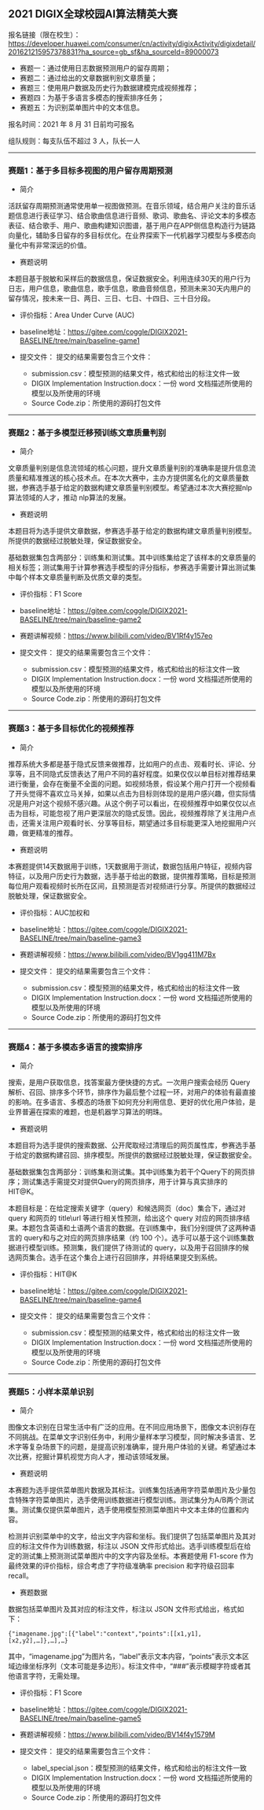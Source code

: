 ## 2021 DIGIX全球校园AI算法精英大赛

报名链接（限在校生）：https://developer.huawei.com/consumer/cn/activity/digixActivity/digixdetail/201621215957378831?ha_source=gb_sf&ha_sourceId=89000073

- 赛题一：通过使用日志数据预测用户的留存周期；
- 赛题二：通过给出的文章数据判别文章质量；
- 赛题三：使用用户数据及历史行为数据建模完成视频推荐；
- 赛题四：为基于多语言多模态的搜索排序任务；
- 赛题五：为识别菜单图片中的文本信息。

报名时间：2021 年 8 月 31 日前均可报名

组队规则：每支队伍不超过 3 人，队长一人

---

### 赛题1：基于多目标多视图的用户留存周期预测
- 简介

活跃留存周期预测通常使用单一视图做预测。在音乐领域，结合用户关注的音乐话题信息进行表征学习、结合歌曲信息进行音频、歌词、歌曲名、评论文本的多模态表征、结合歌手、用户、歌曲构建知识图谱，基于用户在APP侧信息构造行为链路向量化，辅助多日留存的多目标优化。在业界探索下一代机器学习模型与多模态向量化中有非常深远的价值。

- 赛题说明

本题目基于脱敏和采样后的数据信息，保证数据安全。利用连续30天的用户行为日志，用户信息，歌曲信息，歌手信息，歌曲音频信息，预测未来30天内用户的留存情况，按未来一日、两日、三日、七日、十四日、三十日分段。

- 评价指标：Area Under Curve (AUC)
- baseline地址：https://gitee.com/coggle/DIGIX2021-BASELINE/tree/main/baseline-game1

- 提交文件：
提交的结果需要包含三个文件：
    - submission.csv：模型预测的结果文件，格式和给出的标注文件一致
    - DIGIX Implementation Instruction.docx：一份 word 文档描述所使用的模型以及所使用的环境
    - Source Code.zip：所使用的源码打包文件

---

### 赛题2：基于多模型迁移预训练文章质量判别
- 简介

文章质量判别是信息流领域的核心问题，提升文章质量判别的准确率是提升信息流质量和精准推送的核心技术点。在本次大赛中，主办方提供匿名化的文章质量数据，参赛选手基于给定的数据构建文章质量判别模型。希望通过本次大赛挖掘nlp算法领域的人才，推动 nlp算法的发展。

- 赛题说明

本题目将为选手提供文章数据，参赛选手基于给定的数据构建文章质量判别模型。所提供的数据经过脱敏处理，保证数据安全。

基础数据集包含两部分：训练集和测试集。其中训练集给定了该样本的文章质量的相关标签；测试集用于计算参赛选手模型的评分指标，参赛选手需要计算出测试集中每个样本文章质量判断及优质文章的类型。

- 评价指标：F1 Score
- baseline地址：https://gitee.com/coggle/DIGIX2021-BASELINE/tree/main/baseline-game2
- 赛题讲解视频：https://www.bilibili.com/video/BV1Rf4y157eo


- 提交文件：
提交的结果需要包含三个文件：
    - submission.csv：模型预测的结果文件，格式和给出的标注文件一致
    - DIGIX Implementation Instruction.docx：一份 word 文档描述所使用的模型以及所使用的环境
    - Source Code.zip：所使用的源码打包文件

---

### 赛题3：基于多目标优化的视频推荐

- 简介

推荐系统大多都是基于隐式反馈来做推荐，比如用户的点击、观看时长、评论、分享等，且不同隐式反馈表达了用户不同的喜好程度。如果仅仅以单目标对推荐结果进行衡量，会存在衡量不全面的问题。如视频场景，假设某个用户打开一个视频看了开头觉得不喜欢立马关掉，如果以点击为目标则体现的是用户感兴趣，但实际情况是用户对这个视频不感兴趣。从这个例子可以看出，在视频推荐中如果仅仅以点击为目标，可能忽视了用户更深层次的隐式反馈。因此，视频推荐除了关注用户点击，还需关注用户观看时长、分享等目标，期望通过多目标能更深入地挖掘用户兴趣，做更精准的推荐。

- 赛题说明

本赛题提供14天数据用于训练，1天数据用于测试，数据包括用户特征，视频内容特征，以及用户历史行为数据，选手基于给出的数据，提供推荐策略，目标是预测每位用户观看视频时长所在区间，且预测是否对视频进行分享。所提供的数据经过脱敏处理，保证数据安全。

- 评价指标：AUC加权和
- baseline地址：https://gitee.com/coggle/DIGIX2021-BASELINE/tree/main/baseline-game3
- 赛题讲解视频：https://www.bilibili.com/video/BV1gg411M7Bx

- 提交文件：
提交的结果需要包含三个文件：
    - submission.csv：模型预测的结果文件，格式和给出的标注文件一致
    - DIGIX Implementation Instruction.docx：一份 word 文档描述所使用的模型以及所使用的环境
    - Source Code.zip：所使用的源码打包文件

---

### 赛题4：基于多模态多语言的搜索排序

- 简介

搜索，是用户获取信息，找答案最方便快捷的方式。一次用户搜索会经历 Query 解析、召回、排序多个环节，排序作为最后整个过程一环，对用户的体验有最直接的影响。在多语言、多模态的场景下如何充分利用信息、更好的优化用户体验，是业界普遍在探索的难题，也是机器学习算法的明珠。

- 赛题说明

本题目将为选手提供的搜索数据、公开爬取经过清理后的网页属性库，参赛选手基于给定的数据构建召回、排序模型。所提供的数据经过脱敏处理，保证数据安全。

基础数据集包含两部分：训练集和测试集。其中训练集为若干个Query下的网页排序；测试集选手需提交对提供Query的网页排序，用于计算与真实排序的HIT@K。

本题目标是：在给定搜索关键字（query）和候选网页（doc）集合下，通过对 query 和网页的 title\url 等进行相关性预测，给出这个 query 对应的网页排序结果。本题包含英语和土语两个语言的数据。在训练集中，我们分别提供了这两种语言的 query和与之对应的网页排序结果（约 100 个）。选手可以基于这个训练集数据进行模型训练。预测集，我们提供了待测试的 query，以及用于召回排序的候选网页集合。选手在这个集合上进行召回排序，并将结果提交到系统。

- 评价指标：HIT@K
- baseline地址：https://gitee.com/coggle/DIGIX2021-BASELINE/tree/main/baseline-game4


- 提交文件：
提交的结果需要包含三个文件：
    - submission.csv：模型预测的结果文件，格式和给出的标注文件一致
    - DIGIX Implementation Instruction.docx：一份 word 文档描述所使用的模型以及所使用的环境
    - Source Code.zip：所使用的源码打包文件

---

### 赛题5：小样本菜单识别

- 简介

图像文本识别在日常生活中有广泛的应用。在不同应用场景下，图像文本识别存在不同挑战。在菜单文字识别任务中，利用少量样本学习模型，同时解决多语言、艺术字等复杂场景下的问题，是提高识别准确率，提升用户体验的关键。希望通过本次比赛，挖掘计算机视觉方向人才，推动该领域发展。

- 赛题说明

本赛题为选手提供菜单图片数据及其标注。训练集包括通用字符菜单图片及少量包含特殊字符菜单图片，选手使用训练数据进行模型训练。测试集分为A/B两个测试集。测试集仅提供菜单图片，选手使用模型预测菜单图片中文本主体的位置和内容。

检测并识别菜单中的文字，给出文字内容和坐标。我们提供了包括菜单图片及其对应的标注文件作为训练数据，标注以 JSON 文件形式给出。选手训练模型后在给定的测试集上预测测试菜单图片中的文字内容及坐标。本赛题使用 F1-score 作为最终效果的评价指标，综合考虑了字符级准确率 precision 和字符级召回率 recall。

- 赛题数据

数据包括菜单图片及其对应的标注文件，标注以 JSON 文件形式给出，格式如下：
```
{"imagename.jpg":[{"label":"context","points":[[x1,y1],[x2,y2],…]},…],…}
```

其中，“imagename.jpg”为图片名，“label”表示文本内容，“points”表示文本区域边缘坐标序列（文本可能是多边形）。标注文件中，“###”表示模糊字符或者其他语言字符，无需处理。

- 评价指标：F1 Score
- baseline地址：https://gitee.com/coggle/DIGIX2021-BASELINE/tree/main/baseline-game5
- 赛题讲解视频：https://www.bilibili.com/video/BV14f4y1579M

- 提交文件：
提交的结果需要包含三个文件：
    - label_special.json：模型预测的结果文件，格式和给出的标注文件一致
    - DIGIX Implementation Instruction.docx：一份 word 文档描述所使用的模型以及所使用的环境
    - Source Code.zip：所使用的源码打包文件

